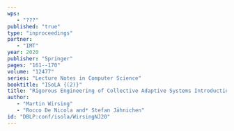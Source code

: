 ```yaml
---
wps: 
   - "???"
published: "true"
type: "inproceedings"
partner: 
   - "IMT"
year: 2020
publisher: "Springer"
pages: "161--170"
volume: "12477"
series: "Lecture Notes in Computer Science"
booktitle: "ISoLA {(2)}"
title: "Rigorous Engineering of Collective Adaptive Systems Introduction to the 3rd Track Edition"
author: 
   - "Martin Wirsing"
   - "Rocco De Nicola and* Stefan Jähnichen"
id: "DBLP:conf/isola/WirsingNJ20"
---
```


